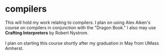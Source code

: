 # compilers

This will hold my work relating to compilers. I plan on using Alex Aiken's course on compilers in conjunction with the "Dragon Book." I also may use **Crafting Interpreters** by Robert Nystrom.\
\
I plan on starting this course shortly after my graduation in May from UMass Amherst.
